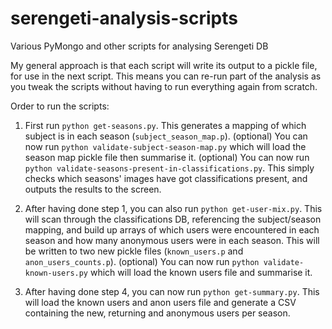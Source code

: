 # serengeti-analysis-scripts
Various PyMongo and other scripts for analysing Serengeti DB

My general approach is that each script will write its output to a pickle file, for use in the next script. This means you can re-run part of the analysis as you tweak the scripts without having to run everything again from scratch.

Order to run the scripts:

1. First run `python get-seasons.py`. This generates a mapping of which subject is in each season (`subject_season_map.p`).
    (optional) You can now run `python validate-subject-season-map.py` which will load the season map pickle file then summarise it.
    (optional) You can now run `python validate-seasons-present-in-classifications.py`. This simply checks which seasons' images have got classifications present, and outputs the results to the screen.

2. After having done step 1, you can also run `python get-user-mix.py`. This will scan through the classifications DB, referencing the subject/season mapping, and build up arrays of which users were encountered in each season and how many anonymous users were in each season. This will be written to two new pickle files (`known_users.p` and `anon_users_counts.p`).
    (optional) You can now run `python validate-known-users.py` which will load the known users file and summarise it.

3. After having done step 4, you can now run `python get-summary.py`. This will load the known users and anon users file and generate a CSV containing the new, returning and anonymous users per season.



